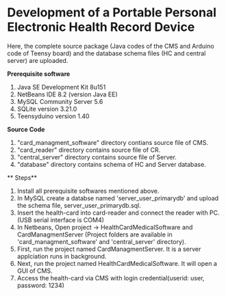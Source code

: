 # Development of a Portable Personal Electronic Health Record Device

Here, the complete source package (Java codes of the CMS and Arduino code of Teensy board) and the database schema
files (HC and central server) are uploaded.

**Prerequisite software**
1. Java SE Development Kit 8u151
2. NetBeans IDE 8.2 (version Java EE)
3. MySQL Community Server 5.6
4. SQLite version 3.21.0
5. Teensyduino version 1.40

**Source Code**
1. "card_managment_software" directory contians source file of CMS.
2. "card_reader" directory contains source file of CR.
3. "central_server" directory contains source file of Server.
4. "database" directory contains schema of HC and Server database. 

** Steps**
1. Install all prerequisite softwares mentioned above.
2. In MySQL create a databse named 'server_user_primarydb' and upload the schema file, server_user_primarydb.sql. 
3. Insert the health-card  into card-reader and connect the reader with PC. (USB serial interface is COM4)
4. In Netbeans, Open project ->  HealthCardMedicalSoftware and CardManagmentServer (Project folders are available in 'card_managment_software' and 'central_server' directory).
5. First, run the project named CardManagmentServer. It is a server applciation runs in background.
6. Next, run the project named HealthCardMedicalSoftware. It will open a GUI of CMS.
7. Access the health-card via CMS with login credential(userid: user, password: 1234)
